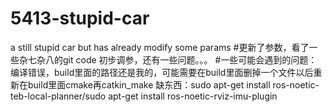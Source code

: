 # 5413-stupid-car
a still stupid car but has already modify some params
#更新了参数，看了一些杂七杂八的git code 初步调参，还有一些问题。。。
#一些可能会遇到的问题：
编译错误，build里面的路径还是我的，可能需要在build里面删掉一个文件以后重新在build里面cmake再catkin_make
缺东西：sudo apt-get install ros-noetic-teb-local-planner/sudo apt-get install ros-noetic-rviz-imu-plugin
